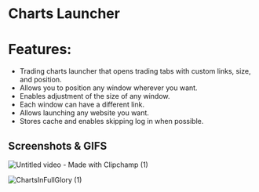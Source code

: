 # Charts Launcher

# Features:

 - Trading charts launcher that opens trading tabs with custom links, size, and position.
 - Allows you to position any window wherever you want.
 - Enables adjustment of the size of any window.
 - Each window can have a different link.
 - Allows launching any website you want.
 - Stores cache and enables skipping log in when possible.

 ## Screenshots & GIFS
 ![Untitled video - Made with Clipchamp (1)](https://github.com/SohamKore/Charts-Launcher/assets/119067189/18e88100-064b-4f9a-82c7-1c532e885abb)

![ChartsInFullGlory (1)](https://github.com/SohamKore/Charts-Launcher/assets/119067189/cd1c4652-381d-42d3-86aa-f6fc4572da27)


